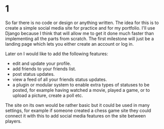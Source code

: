 # 1

So far there is no code or design or anything written. The idea for this is to create a simple social media site for practice and for my portfolio.
I'll use Django because I think that will allow me to get it done much faster than implementing all the parts from scratch.
The first milestone will just be a landing page which lets you either create an account or log in.

Later on I would like to add the following features:

* edit and update your profile.
* add friends to your friends list.
* post status updates.
* view a feed of all your friends status updates.
* a plugin or modular system to enable extra types of statuses to be posted, for example having watched a movie, played a game, or to upload a picture, create a poll etc.

The site on its own would be rather basic but it could be used in many settings, for example if someone created a chess game site they could connect it with this to add social media features on the site between players.
